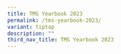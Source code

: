 ```yaml
---
title: TMS Yearbook 2023
permalink: /tms-yearbook-2023/
variant: tiptap
description: ""
third_nav_title: TMS Yearbook 2023
---
```

